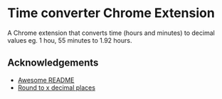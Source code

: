 # Time converter Chrome Extension

A Chrome extension that converts time (hours and minutes) to decimal values eg. 1 hou, 55 minutes to 1.92 hours.


## Acknowledgements

 - [Awesome README](https://github.com/matiassingers/awesome-readme)
 - [Round to x decimal places](https://learnersbucket.com/examples/javascript/learn-how-to-round-to-2-decimal-places-in-javascript/)


